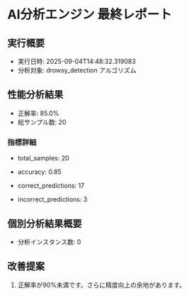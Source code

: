 
# AI分析エンジン 最終レポート

## 実行概要
- 実行日時: 2025-09-04T14:48:32.319083
- 分析対象: drowsy_detection アルゴリズム

## 性能分析結果
- 正解率: 85.0%
- 総サンプル数: 20


### 指標詳細

- total_samples: 20

- accuracy: 0.85

- correct_predictions: 17

- incorrect_predictions: 3



## 個別分析結果概要
- 分析インスタンス数: 0




## 改善提案

1. 正解率が90%未満です。さらに精度向上の余地があります。



